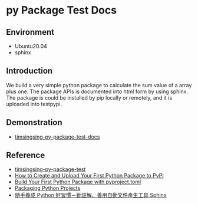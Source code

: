 # py Package Test Docs

## Environment
- Ubuntu20.04
- sphinx

## Introduction
We build a very simple python package to calculate the sum value of a array plus one. The package APIs is documented into html form by using sphinx. The package is could be installed by pip locally or remotely, and it is uploaded into testpypi.

## Demonstration

- [timsingsing-py-package-test-docs](./html/index.html)

## Reference
- [timsingsing-py-package-test](https://test.pypi.org/project/timsingsing-py-package-test/)
- [How to Create and Upload Your First Python Package to PyPI](https://www.freecodecamp.org/news/how-to-create-and-upload-your-first-python-package-to-pypi/)
- [Build Your First Python Package with pyproject.toml](https://medium.com/@codebyteexplorer/build-your-first-python-package-with-pyproject-toml-19e2119edbca)
- [Packaging Python Projects](https://packaging.python.org/en/latest/tutorials/packaging-projects/)
- [隨手養成 Python 好習慣－勤註解、善用自動文件產生工具 Sphinx](https://myapollo.com.tw/blog/python-autodoc/)